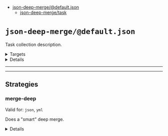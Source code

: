 - [json-deep-merge/@default.json](???)
  - [json-deep-merge/task](???)

#  `json-deep-merge/@default.json`

Task collection description.

<!---0--><details>
<!---0--><summary>Targets</summary>

```
project
└─ merge-deep-target.json
```

<!---0--></details>

<!---0--><details>
<!---0--><summary>Details</summary>

## > json-deep-merge/task

_Updating `merge-deep-target.json` using [merge-deep](#mock-plugin-strat-ref-merge-deep)._

- Some purpose.

<!---1--><details>
<!---1--><summary>Targets</summary>

```
project
└─ merge-deep-target.json
```

<!---1--></details>

</details>

------
------

## Strategies

### <a name="mock-plugin-strat-ref-merge-deep">merge-deep</a>

Valid for: `json`, `yml`

Does a "smart" deep merge.

<!---0--><details>
<!---0--><summary>Details</summary>

This will not work as desired for all object deep merging, but should for many cases.

<!---0--></details>

